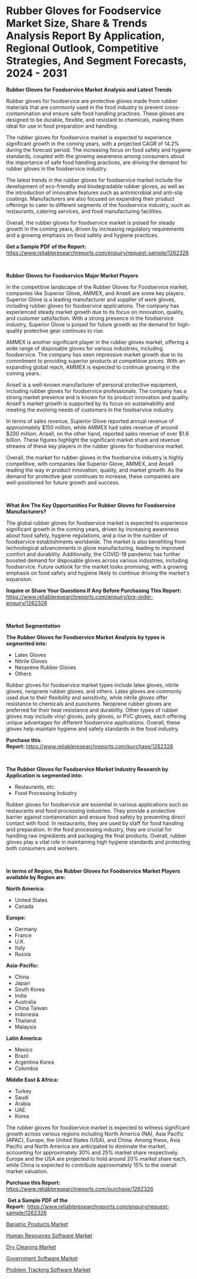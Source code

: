 <p><h1>Rubber Gloves for Foodservice Market Size, Share & Trends Analysis Report By Application, Regional Outlook, Competitive Strategies, And Segment Forecasts, 2024 - 2031</h1></p><p><strong>Rubber Gloves for Foodservice Market Analysis and Latest Trends</strong></p>
<p><p>Rubber gloves for foodservice are protective gloves made from rubber materials that are commonly used in the food industry to prevent cross-contamination and ensure safe food handling practices. These gloves are designed to be durable, flexible, and resistant to chemicals, making them ideal for use in food preparation and handling.</p><p>The rubber gloves for foodservice market is expected to experience significant growth in the coming years, with a projected CAGR of 14.2% during the forecast period. The increasing focus on food safety and hygiene standards, coupled with the growing awareness among consumers about the importance of safe food handling practices, are driving the demand for rubber gloves in the foodservice industry.</p><p>The latest trends in the rubber gloves for foodservice market include the development of eco-friendly and biodegradable rubber gloves, as well as the introduction of innovative features such as antimicrobial and anti-slip coatings. Manufacturers are also focused on expanding their product offerings to cater to different segments of the foodservice industry, such as restaurants, catering services, and food manufacturing facilities.</p><p>Overall, the rubber gloves for foodservice market is poised for steady growth in the coming years, driven by increasing regulatory requirements and a growing emphasis on food safety and hygiene practices.</p></p>
<p><strong>Get a Sample PDF of the Report:&nbsp;</strong> <a href="https://www.reliableresearchreports.com/enquiry/request-sample/1262326">https://www.reliableresearchreports.com/enquiry/request-sample/1262326</a></p>
<p>&nbsp;</p>
<p><strong>Rubber Gloves for Foodservice Major Market Players</strong></p>
<p><p>In the competitive landscape of the Rubber Gloves for Foodservice market, companies like Superior Glove, AMMEX, and Ansell are some key players. Superior Glove is a leading manufacturer and supplier of work gloves, including rubber gloves for foodservice applications. The company has experienced steady market growth due to its focus on innovation, quality, and customer satisfaction. With a strong presence in the foodservice industry, Superior Glove is poised for future growth as the demand for high-quality protective gear continues to rise.</p><p>AMMEX is another significant player in the rubber gloves market, offering a wide range of disposable gloves for various industries, including foodservice. The company has seen impressive market growth due to its commitment to providing superior products at competitive prices. With an expanding global reach, AMMEX is expected to continue growing in the coming years.</p><p>Ansell is a well-known manufacturer of personal protective equipment, including rubber gloves for foodservice professionals. The company has a strong market presence and is known for its product innovation and quality. Ansell's market growth is supported by its focus on sustainability and meeting the evolving needs of customers in the foodservice industry.</p><p>In terms of sales revenue, Superior Glove reported annual revenue of approximately $150 million, while AMMEX had sales revenue of around $200 million. Ansell, on the other hand, reported sales revenue of over $1.6 billion. These figures highlight the significant market share and revenue streams of these key players in the rubber gloves for foodservice market.</p><p>Overall, the market for rubber gloves in the foodservice industry is highly competitive, with companies like Superior Glove, AMMEX, and Ansell leading the way in product innovation, quality, and market growth. As the demand for protective gear continues to increase, these companies are well-positioned for future growth and success.</p></p>
<p>&nbsp;</p>
<p><strong>What Are The Key Opportunities For Rubber Gloves for Foodservice Manufacturers?</strong></p>
<p><p>The global rubber gloves for foodservice market is expected to experience significant growth in the coming years, driven by increasing awareness about food safety, hygiene regulations, and a rise in the number of foodservice establishments worldwide. The market is also benefiting from technological advancements in glove manufacturing, leading to improved comfort and durability. Additionally, the COVID-19 pandemic has further boosted demand for disposable gloves across various industries, including foodservice. Future outlook for the market looks promising, with a growing emphasis on food safety and hygiene likely to continue driving the market's expansion.</p></p>
<p><strong>Inquire or Share Your Questions If Any Before Purchasing This Report:</strong> <a href="https://www.reliableresearchreports.com/enquiry/pre-order-enquiry/1262326">https://www.reliableresearchreports.com/enquiry/pre-order-enquiry/1262326</a></p>
<p>&nbsp;</p>
<p><strong>Market Segmentation</strong></p>
<p><strong>The Rubber Gloves for Foodservice Market Analysis by types is segmented into:</strong></p>
<p><ul><li>Latex Gloves</li><li>Nitrile Gloves</li><li>Neoprene Rubber Gloves</li><li>Others</li></ul></p>
<p><p>Rubber gloves for foodservice market types include latex gloves, nitrile gloves, neoprene rubber gloves, and others. Latex gloves are commonly used due to their flexibility and sensitivity, while nitrile gloves offer resistance to chemicals and punctures. Neoprene rubber gloves are preferred for their heat resistance and durability. Other types of rubber gloves may include vinyl gloves, poly gloves, or PVC gloves, each offering unique advantages for different foodservice applications. Overall, these gloves help maintain hygiene and safety standards in the food industry.</p></p>
<p><strong>Purchase this Report:&nbsp;</strong><a href="https://www.reliableresearchreports.com/purchase/1262326">https://www.reliableresearchreports.com/purchase/1262326</a></p>
<p>&nbsp;</p>
<p><strong>The Rubber Gloves for Foodservice Market Industry Research by Application is segmented into:</strong></p>
<p><ul><li>Restaurants, etc.</li><li>Food Processing Industry</li></ul></p>
<p><p>Rubber gloves for foodservice are essential in various applications such as restaurants and food processing industries. They provide a protective barrier against contamination and ensure food safety by preventing direct contact with food. In restaurants, they are used by staff for food handling and preparation. In the food processing industry, they are crucial for handling raw ingredients and packaging the final products. Overall, rubber gloves play a vital role in maintaining high hygiene standards and protecting both consumers and workers.</p></p>
<p>&nbsp;</p>
<p><strong>In terms of Region, the Rubber Gloves for Foodservice Market Players available by Region are:</strong></p>
<p>
    <p> <strong> North America: </strong>
        <ul>
            <li>United States</li>
            <li>Canada</li>
        </ul>
        </p> 
    <p> <strong> Europe: </strong>
        <ul>
            <li>Germany</li>
            <li>France</li>
            <li>U.K.</li>
            <li>Italy</li>
            <li>Russia</li>
        </ul>
        </p> 
    <p> <strong> Asia-Pacific: </strong>
        <ul>
            <li>China</li>
            <li>Japan</li>
            <li>South Korea</li>
            <li>India</li>
            <li>Australia</li>
            <li>China Taiwan</li>
            <li>Indonesia</li>
            <li>Thailand</li>
            <li>Malaysia</li>
        </ul>
        </p> 
    <p> <strong> Latin America: </strong>
        <ul>
            <li>Mexico</li>
            <li>Brazil</li>
            <li>Argentina Korea</li>
            <li>Colombia</li>
        </ul>
        </p> 
    <p> <strong> Middle East & Africa: </strong>
        <ul>
            <li>Turkey</li>
            <li>Saudi</li>
            <li>Arabia</li>
            <li>UAE</li>
            <li>Korea</li>
        </ul>
    </p>
    </p>
<p><p>The rubber gloves for foodservice market is expected to witness significant growth across various regions including North America (NA), Asia Pacific (APAC), Europe, the United States (USA), and China. Among these, Asia Pacific and North America are anticipated to dominate the market, accounting for approximately 30% and 25% market share respectively. Europe and the USA are projected to hold around 20% market share each, while China is expected to contribute approximately 15% to the overall market valuation.</p></p>
<p><strong>Purchase this Report: </strong><a href="https://www.reliableresearchreports.com/purchase/1262326">https://www.reliableresearchreports.com/purchase/1262326</a></p>
<p>&nbsp;<strong>Get a Sample PDF of the Report:&nbsp;&nbsp;</strong><a href="https://www.reliableresearchreports.com/enquiry/request-sample/1262326">https://www.reliableresearchreports.com/enquiry/request-sample/1262326</a></p>
<p><strong></strong></p>
<p><p><a href="https://medium.com/@bobbyrobinson56/bariatric-products-market-share-evolution-and-market-growth-trends-2024-2031-5a8aaf8af931">Bariatric Products Market</a></p><p><a href="https://medium.com/@joannebell6556/human-resources-software-market-share-evolution-and-market-growth-trends-2024-2031-e77760bfa002">Human Resources Software Market</a></p><p><a href="https://medium.com/@santosdicki2023/analyzing-dry-cleaning-market-global-industry-perspective-and-forecast-2024-to-2031-2ef866988a77">Dry Cleaning Market</a></p><p><a href="https://medium.com/@bobbyrobinson56/government-software-market-share-evolution-and-market-growth-trends-2024-2031-8f64526be1a3">Government Software Market</a></p><p><a href="https://medium.com/@joannebell6556/problem-tracking-software-market-insight-market-trends-growth-forecasted-from-2024-to-2031-94210683e924">Problem Tracking Software Market</a></p></p>